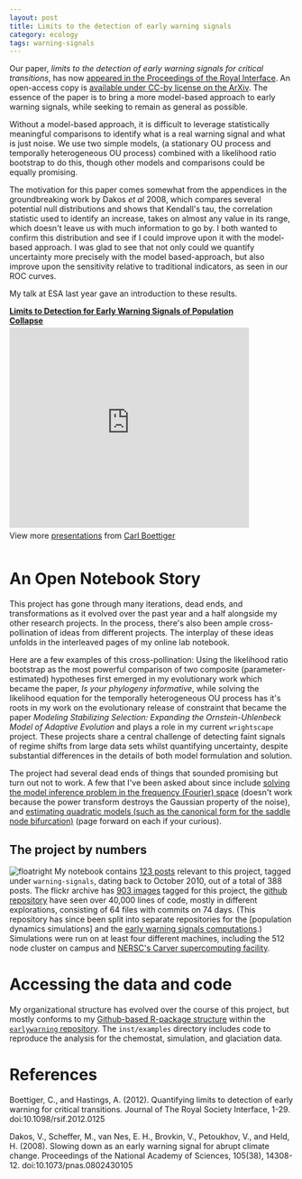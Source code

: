 ```yaml
---
layout: post
title: Limits to the detection of early warning signals
category: ecology
tags: warning-signals
---
```


Our paper, _limits to the detection of early warning signals for
critical transitions_, has now [appeared in the Proceedings of the
Royal Interface](http://dx.doi.org/10.1098/rsif.2012.0125). An
open-access copy is [available under CC-by license on the
ArXiv](http://arxiv.org/abs/1204.6231).  The essence of the paper is
to bring a more model-based approach to early warning signals, while
seeking to remain as general as possible.

Without a model-based approach, it is difficult to leverage statistically
meaningful comparisons to identify what is a real warning signal and
what is just noise. We use two simple models, (a stationary OU process
and temporally heterogeneous OU process) combined with a likelihood
ratio bootstrap to do this, though other models and comparisons could
be equally promising.

The motivation for this paper comes somewhat from the appendices in
the groundbreaking work by Dakos _et al_ 2008, which compares several
potential null distributions and shows that Kendall's tau, the correlation
statistic used to identify an increase, takes on almost any value
in its range, which doesn't leave us with much information to go by.
I both wanted to confirm this distribution and see if I could improve
upon it with the model-based approach.  I was glad to see that not only
could we quantify uncertainty more precisely with the model based-approach,
but also improve upon the sensitivity relative to traditional indicators,
as seen in our ROC curves. 


My talk at ESA last year gave an introduction to these results.

<div style="width:425px" id="__ss_11357956">
<strong style="display:block;margin:12px 0 4px"><a
href="http://www.slideshare.net/cboettig/limits-to-detection-for-early-warning-signals-of-population-collapse"
title="Limits to Detection for Early Warning Signals of
Population Collapse" target="_blank">Limits to Detection for
Early Warning Signals of Population Collapse</a></strong> <iframe
src="http://www.slideshare.net/slideshow/embed_code/11357956"
width="425" height="355" frameborder="0" marginwidth="0" marginheight="0"
scrolling="no"></iframe> <div style="padding:5px 0 12px"> View more
<a href="http://www.slideshare.net/" target="_blank">presentations</a>
from <a href="http://www.slideshare.net/cboettig" target="_blank">Carl
Boettiger</a> </div> </div>

# An Open Notebook Story

This project has gone through many iterations, dead ends, and
transformations as it evolved over the past year and a half alongside
my other research projects. In the process, there's also been ample
cross-pollination of ideas from different projects.  The interplay of
these ideas unfolds in the interleaved pages of my online lab
notebook. 

Here are a few examples of this cross-pollination: Using the likelihood
ratio bootstrap as the most powerful comparison of two composite
(parameter-estimated) hypotheses first emerged in my evolutionary work
which became the paper, _Is your phylogeny informative_, while solving
the likelihood equation for the temporally heterogeneous OU process
has it's roots in my work on the evolutionary release of constraint
that became the paper _Modeling Stabilizing Selection: Expanding the
Ornstein-Uhlenbeck Model of Adaptive Evolution_ and plays a role in my
current `wrightscape` project.  These projects share a central challenge
of detecting faint signals of regime shifts from large data sets whilst
quantifying uncertainty, despite substantial differences in the details
of both model formulation and solution.

The project had several dead ends of things that sounded promising but
turn out not to work.  A few that I've been asked about since include
[solving the model inference problem in the frequency (Fourier)
space](http://www.carlboettiger.info/wordpress/archives/144)
(doesn't work because the power transform destroys the
Gaussian property of the noise), and [estimating quadratic
models (such as the canonical form for the saddle node
bifurcation)](http://www.carlboettiger.info/wordpress/archives/452)
(page forward on each if your curious). 


## The project by numbers

![floatright](http://farm9.staticflickr.com/8144/7249633810_a1cb6395bf_m.jpg)
My notebook contains [123
posts](http://www.carlboettiger.info/wordpress/archives/tag/warning-signals)
relevant to this project, tagged under `warning-signals`, dating back to
October 2010, out of a total of 388 posts. The flickr archive has [903
images](http://www.flickr.com/photos/cboettig/tags/warningsignals/)
tagged for this project, the [github
repository](https://github.com/cboettig/populationdynamics)
have seen over 40,000 lines of code, mostly in different
explorations, consisting of 64 files with commits on 74 days.
(This repository has since been split into separate repositories
for the [population dynamics simulations] and the [early warning
signals computations](https://github.com/cboettig/earlywarning).)
Simulations were run on at least four different machines, including
the 512 node cluster on campus and [NERSC's Carver supercomputing
facility](http://www.nersc.gov/users/computational-systems/carver).

# Accessing the data and code

My organizational structure has evolved over the course of this project, 
but mostly conforms to my [Github-based R-package structure](http://carlboettiger.info/2012/05/06/research-workflow.html)
within the [`earlywarning` repository](https://github.com/cboettig/earlywarning).
The `inst/examples` directory includes code to reproduce the analysis for
the chemostat, simulation, and glaciation data.


# References

Boettiger, C., and Hastings, A. (2012). Quantifying limits to detection of early warning for critical transitions. Journal of The Royal Society Interface, 1-29. doi:10.1098/rsif.2012.0125

Dakos, V., Scheffer, M., van Nes, E. H., Brovkin, V., Petoukhov, V., and Held, H. (2008). Slowing down as an early warning signal for abrupt climate change. Proceedings of the National Academy of Sciences, 105(38), 14308-12. doi:10.1073/pnas.0802430105

